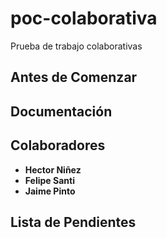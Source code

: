 # poc-colaborativa
Prueba de trabajo colaborativas

## Antes de Comenzar 

## Documentación

## Colaboradores

* **Hector Niñez**
* **Felipe Santi**
* **Jaime  Pinto**

## Lista de Pendientes